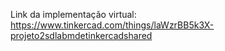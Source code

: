 Link da implementação virtual: https://www.tinkercad.com/things/laWzrBB5k3X-projeto2sdlabmdetinkercadshared
